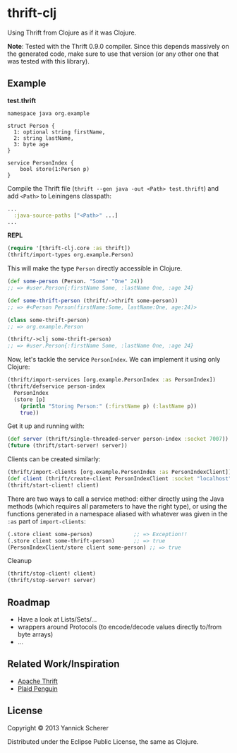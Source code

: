 # thrift-clj

Using Thrift from Clojure as if it was Clojure.

__Note__: Tested with the Thrift 0.9.0 compiler. Since this depends massively on the generated code, make sure to use
that version (or any other one that was tested with this library).

## Example

__test.thrift__

```thrift
namespace java org.example

struct Person {
  1: optional string firstName,
  2: string lastName,
  3: byte age
}

service PersonIndex {
    bool store(1:Person p)
}
```

Compile the Thrift file (`thrift --gen java -out <Path> test.thrift`) and add `<Path>` to 
Leiningens classpath:

```clojure
...
  :java-source-paths ["<Path>" ...]
...
```

__REPL__

```clojure
(require '[thrift-clj.core :as thrift])
(thrift/import-types org.example.Person)
```

This will make the type `Person` directly accessible in Clojure.

```clojure
(def some-person (Person. "Some" "One" 24))
;; => #user.Person{:firstName Some, :lastName One, :age 24}

(def some-thrift-person (thrift/->thrift some-person))
;; => #<Person Person(firstName:Some, lastName:One, age:24)>

(class some-thrift-person)
;; => org.example.Person

(thrift/->clj some-thrift-person)
;; => #user.Person{:firstName Some, :lastName One, :age 24}
``` 

Now, let's tackle the service `PersonIndex`. We can implement it using only Clojure:

```clojure
(thrift/import-services [org.example.PersonIndex :as PersonIndex])
(thrift/defservice person-index
  PersonIndex
  (store [p]
    (println "Storing Person:" (:firstName p) (:lastName p))
    true))
```

Get it up and running with:

```clojure
(def server (thrift/single-threaded-server person-index :socket 7007))
(future (thrift/start-server! server))
```

Clients can be created similarly:

```clojure
(thrift/import-clients [org.example.PersonIndex :as PersonIndexClient])
(def client (thrift/create-client PersonIndexClient :socket "localhost" 7007))
(thrift/start-client! client)
```

There are two ways to call a service method: either directly using the Java methods 
(which requires all parameters to have the right type), or using the functions generated
in a namespace aliased with whatever was given in the `:as` part of `import-clients`:

```clojure
(.store client some-person)             ;; => Exception!!
(.store client some-thrift-person)      ;; => true
(PersonIndexClient/store client some-person) ;; => true
```

Cleanup

```clojure
(thrift/stop-client! client)
(thrift/stop-server! server)
```

## Roadmap

- Have a look at Lists/Sets/...
- wrappers around Protocols (to encode/decode values directly to/from byte arrays)
- ...

## Related Work/Inspiration

- [Apache Thrift](https://github.com/apache/thrift)
- [Plaid Penguin](https://github.com/ithayer/plaid-penguin)

## License

Copyright &copy; 2013 Yannick Scherer

Distributed under the Eclipse Public License, the same as Clojure.
